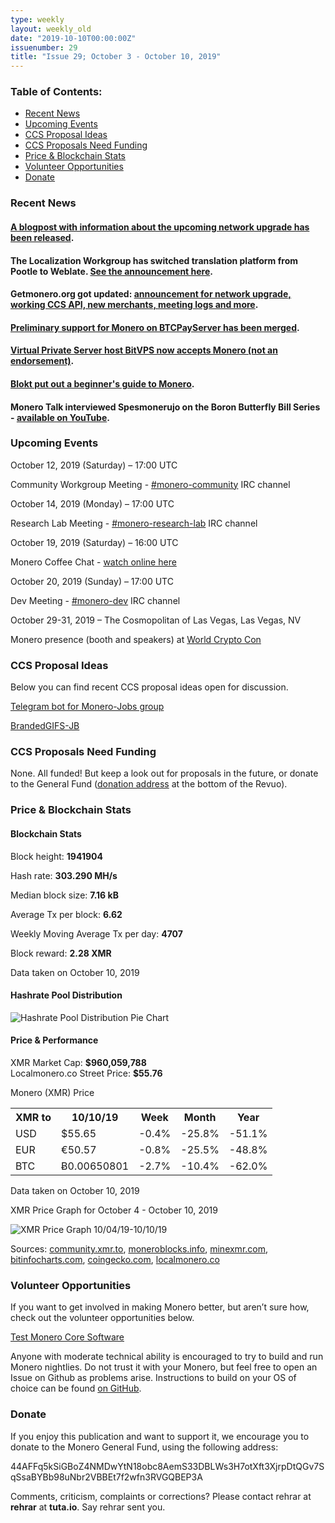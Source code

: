 ```yaml
---
type: weekly
layout: weekly_old
date: "2019-10-10T00:00:00Z"
issuenumber: 29
title: "Issue 29; October 3 - October 10, 2019"
---
```


<h3>Table of Contents:</h3>
<ul class="contents">
    <li><a href="#news">Recent News</a></li>
    <li><a href="#events">Upcoming Events</a></li>
    <li><a href="#ideas">CCS Proposal Ideas</a></li>
    <li><a href="#proposals">CCS Proposals Need Funding</a></li>
    <li><a href="#stats">Price & Blockchain Stats</a></li>
    <li><a href="#volunteer">Volunteer Opportunities</a></li>
    <li><a href="#donate">Donate</a></li>
</ul>

<h3 id="news">Recent News</h3>

<div class="newsbyte">
    <h4><a href="https://web.getmonero.org/2019/10/01/announcement-release-0-15.html" target="_blank">A blogpost with information about the upcoming network upgrade has been released</a>.
    </h4>
</div>

<div class="newsbyte">
    <h4>The Localization Workgroup has switched translation platform from Pootle to Weblate. <a href="https://www.reddit.com/r/Monero/comments/dekppj/weblate_is_finally_ready_at_translategetmoneroorg/" target="_blank">See the announcement here</a>.
    </h4>
</div>

<div class="newsbyte">
    <h4>Getmonero.org got updated: <a href="https://www.reddit.com/r/Monero/comments/ddkx41/getmonero_updated_announcement_for_network/" target="_blank">announcement for network upgrade, working CCS API, new merchants, meeting logs and more</a>.
    </h4>
</div>

<div class="newsbyte">
    <h4><a href="https://github.com/btcpayserver/btcpayserver/pull/1044" target="_blank">Preliminary support for Monero on BTCPayServer has been merged</a>.
    </h4>
</div>

<div class="newsbyte">
    <h4><a href="https://bitvps.com/" target="_blank">Virtual Private Server host BitVPS now accepts Monero (not an endorsement)</a>.
    </h4>
</div>

<div class="newsbyte">
    <h4><a href="https://blokt.com/guides/a-beginners-guide-to-monero" target="_blank">Blokt put out a beginner's guide to Monero</a>.</h4>
</div>

<div class="newsbyte">
    <h4>Monero Talk interviewed Spesmonerujo on the Boron Butterfly Bill Series - <a href="https://youtu.be/uwo7oLJTEo8" target="_blank">available on YouTube</a>.</h4>
</div>

<h3 id="events">Upcoming Events</h3>

<div class="event">
    <p class="date" markdown="1">October 12, 2019 (Saturday) – 17:00 UTC</p>
    <p markdown="1">Community Workgroup Meeting - <a href="irc://chat.freenode.net/#monero-community" target="_blank">#monero-community</a> IRC channel</p>
</div>

<div class="event">
    <p class="date" markdown="1">October 14, 2019 (Monday) – 17:00 UTC</p>
    <p markdown="1">Research Lab Meeting - <a href="irc://chat.freenode.net/#monero-research-lab" target="_blank">#monero-research-lab</a> IRC channel</p>
</div>

<div class="event">
    <p class="date" markdown="1">October 19, 2019 (Saturday) – 16:00 UTC</p>
    <p markdown="1">Monero Coffee Chat - <a href="https://www.youtube.com/channel/UCKxLNPJeEjPXOke55i5AIXA" target="_blank">watch online here</a></p>
</div>

<div class="event">
    <p class="date" markdown="1">October 20, 2019 (Sunday) – 17:00 UTC</p>
    <p markdown="1">Dev Meeting - <a href="irc://chat.freenode.net/#monero-dev" target="_blank">#monero-dev</a> IRC channel</p>
</div>

<div class="event">
    <p class="date" markdown="1">October 29-31, 2019 – The Cosmopolitan of Las Vegas, Las Vegas, NV</p>
    <p markdown="1">Monero presence (booth and speakers) at <a href="https://worldcryptocon.com/" target="_blank">World Crypto Con</a></p>
</div>

<h3 id="ideas">CCS Proposal Ideas</h3>

<p>Below you can find recent CCS proposal ideas open for discussion.</p>

<div class="proposal">
<p><a href="https://repo.getmonero.org/monero-project/ccs-proposals/merge_requests/91" target="_blank">Telegram bot for Monero-Jobs group</a></p>
</div>

<div class="proposal">
<p><a href="https://repo.getmonero.org/monero-project/ccs-proposals/merge_requests/88" target="_blank">BrandedGIFS-JB</a></p>
</div>

<h3 id="proposals">CCS Proposals Need Funding</h3>

<p>None. All funded! But keep a look out for proposals in the future, or donate to the General Fund (<a href="#donate">donation address</a> at the bottom of the Revuo).</p>

<h3 id="stats">Price & Blockchain Stats</h3>

<h4 class="stat">Blockchain Stats</h4>

<div class="bcstats">
    <p>Block height: <b>1941904</b></p>
    <p>Hash rate: <b>303.290 MH/s</b></p>
    <p>Median block size: <b>7.16 kB</b></p>
    <p>Average Tx per block: <b>6.62</b></p>
    <p>Weekly Moving Average Tx per day: <b>4707</b></p>
    <p>Block reward: <b>2.28 XMR</b></p>
</div>
<p class="note">Data taken on October 10, 2019</p>

<h4 class="stat">Hashrate Pool Distribution</h4>
<p><img src="/img/hashrate-pool-distribution-1010.png" alt="Hashrate Pool Distribution Pie Chart"/></p>

<h4 class="stat">Price & Performance</h4>

<div class="price-intro">XMR Market Cap: <b>$960,059,788</b><br>Localmonero.co Street Price: <b>$55.76</b></div>

<p class="table-title">Monero (XMR) Price</p>
<table class="price-table">
  <tr class="row1">
    <th>XMR to</th>
    <th>10/10/19</th>
    <th>Week</th>
    <th>Month</th>
    <th>Year</th>
  </tr>
  <tr>
    <td data-th="XMR to">USD</td>
    <td data-th="10/10/19">$55.65</td>
    <td data-th="Week" class="red">-0.4%</td>
    <td data-th="Month" class="red">-25.8%</td>
    <td data-th="Year" class="red">-51.1%</td>
  </tr>
  <tr class="row3">
    <td data-th="XMR to">EUR</td>
    <td data-th="10/10/19">€50.57</td>
    <td data-th="Week" class="red">-0.8%</td>
    <td data-th="Month" class="red">-25.5%</td>
    <td data-th="Year" class="red">-48.8%</td>
  </tr>
  <tr>
    <td data-th="XMR to">BTC</td>
    <td data-th="10/10/19">Ƀ0.00650801</td>
    <td data-th="Week" class="red">-2.7%</td>
    <td data-th="Month" class="red">-10.4%</td>
    <td data-th="Year" class="red">-62.0%</td>
  </tr>
</table>
<p class="note">Data taken on October 10, 2019</p>

<p class="table-title">XMR Price Graph for October 4 - October 10, 2019</p>

![XMR Price Graph 10/04/19-10/10/19](/img/weekly-chart-1010.png "XMR Price Graph 10/04/19-10/10/19") 

Sources: <a href="https://community.xmr.to/explorer/mainnet/" target="_blank">community.xmr.to</a>, <a href="https://moneroblocks.info/stats/transaction-stats" target="_blank">moneroblocks.info</a>, <a href="https://minexmr.com/pools.html" target="_blank">minexmr.com</a>, <a href="https://bitinfocharts.com/monero/" target="_blank">bitinfocharts.com</a>, <a href="https://www.coingecko.com/" target="_blank">coingecko.com</a>, <a href="https://localmonero.co/" target="_blank">localmonero.co</a>

<h3 id="volunteer">Volunteer Opportunities</h3>

<p>If you want to get involved in making Monero better, but aren’t sure how, check out the volunteer opportunities below.</p>

<div class="newsbyte">
    <p class="date"><a href="https://github.com/monero-project/monero" target="_blank">Test Monero Core Software</a></p>
    <p>Anyone with moderate technical ability is encouraged to try to build and run Monero nightlies. Do not trust it with your Monero, but feel free to open an Issue on Github as problems arise. Instructions to build on your OS of choice can be found <a href="https://github.com/monero-project/monero#compiling-monero-from-source" target="_blank">on GitHub</a>. </p>
</div>

<h3 id="donate">Donate</h3>

<p markdown="1">If you enjoy this publication and want to support it, we encourage you to donate to the Monero General Fund, using the following address:</p>

<p class="address" markdown="1">44AFFq5kSiGBoZ4NMDwYtN18obc8AemS33DBLWs3H7otXft3XjrpDtQGv7SqSsaBYBb98uNbr2VBBEt7f2wfn3RVGQBEP3A</p>

<!--p><a href="monero:44AFFq5kSiGBoZ4NMDwYtN18obc8AemS33DBLWs3H7otXft3XjrpDtQGv7SqSsaBYBb98uNbr2VBBEt7f2wfn3RVGQBEP3A" class="qr"><img src="/img/donate-monero.png"></a></p-->

Comments, criticism, complaints or corrections? Please contact rehrar at **rehrar** at **tuta.io**. Say rehrar sent you.